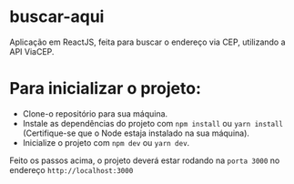 # buscar-aqui
Aplicação em ReactJS, feita para buscar o endereço via CEP, utilizando a API ViaCEP.

# Para inicializar o projeto:
* Clone-o repositório para sua máquina.
* Instale as dependências do projeto com `npm install` ou `yarn install` (Certifique-se que o Node estaja instalado na sua máquina).
* Inicialize o projeto com `npm dev` ou `yarn dev`.

Feito os passos acima, o projeto deverá estar rodando na `porta 3000` no endereço `http://localhost:3000`
